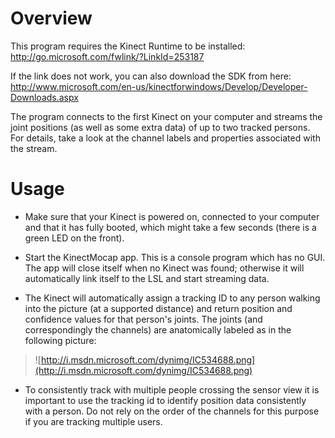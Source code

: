 # Overview

This program requires the Kinect Runtime to be installed: http://go.microsoft.com/fwlink/?LinkId=253187

If the link does not work, you can also download the SDK from here: http://www.microsoft.com/en-us/kinectforwindows/Develop/Developer-Downloads.aspx

The program connects to the first Kinect on your computer and streams the joint positions (as well as some extra data) of up to two tracked persons. For details, take a look at the channel labels and properties associated with the stream.

# Usage

  * Make sure that your Kinect is powered on, connected to your computer and that it has fully booted, which might take a few seconds (there is a green LED on the front).

  * Start the KinectMocap app. This is a console program which has no GUI. The app will close itself when no Kinect was found; otherwise it will automatically link itself to the LSL and start streaming data.

  * The Kinect will automatically assign a tracking ID to any person walking into the picture (at a supported distance) and return position and confidence values for that person's joints. The joints (and correspondingly the channels) are anatomically labeled as in the following picture:

> ![http://i.msdn.microsoft.com/dynimg/IC534688.png](http://i.msdn.microsoft.com/dynimg/IC534688.png)

  * To consistently track with multiple people crossing the sensor view  it is important to use the tracking id to identify position data consistently with a person. Do not rely on the order of the channels for this purpose if you are tracking multiple users.
